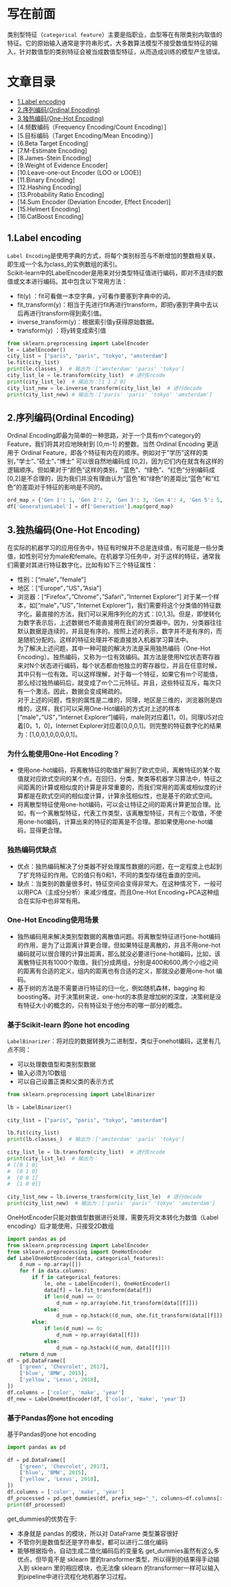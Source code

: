 # 写在前面
类别型特征（`categorical feature`）主要是指职业，血型等在有限类别内取值的特征。它的原始输入通常是字符串形式，大多数算法模型不接受数值型特征的输入，针对数值型的类别特征会被当成数值型特征，从而造成训练的模型产生错误。
# 文章目录
* [1.Label encoding](#1)  
* [2.序列编码(Ordinal Encoding)](#2)
* [3.独热编码(One-Hot Encoding)](#3)
* [4.频数编码（Frequency Encoding/Count Encoding）]
* [5.目标编码（Target Encoding/Mean Encoding）]
* [6.Beta Target Encoding]
* [7.M-Estimate Encoding]
* [8.James-Stein Encoding]
* [9.Weight of Evidence Encoder]
* [10.Leave-one-out Encoder (LOO or LOOE)]
* [11.Binary Encoding]
* [12.Hashing Encoding]
* [13.Probability Ratio Encoding]
* [14.Sum Encoder (Deviation Encoder, Effect Encoder)]
* [15.Helmert Encoding]
* [16.CatBoost Encoding]
## <span id="1">1.Label encoding</span>
`Label Encoding`是使用字典的方式，将每个类别标签与不断增加的整数相关联，即生成一个名为class_的实例数组的索引。  
Scikit-learn中的LabelEncoder是用来对分类型特征值进行编码，即对不连续的数值或文本进行编码。其中包含以下常用方法：
* fit(y) ：fit可看做一本空字典，y可看作要塞到字典中的词。
* fit_transform(y)：相当于先进行fit再进行transform，即把y塞到字典中去以后再进行transform得到索引值。
* inverse_transform(y)：根据索引值y获得原始数据。
* transform(y) ：将y转变成索引值
```python
from sklearn.preprocessing import LabelEncoder
le = LabelEncoder()
city_list = ["paris", "paris", "tokyo", "amsterdam"]
le.fit(city_list)
print(le.classes_)  # 输出为：['amsterdam' 'paris' 'tokyo']
city_list_le = le.transform(city_list)  # 进行Encode
print(city_list_le)  # 输出为：[1 1 2 0]
city_list_new = le.inverse_transform(city_list_le)  # 进行decode
print(city_list_new) # 输出为：['paris' 'paris' 'tokyo' 'amsterdam']
```
## <span id='2'>2.序列编码(Ordinal Encoding)</span>
Ordinal Encoding即最为简单的一种思路，对于一个具有m个category的Feature，我们将其对应地映射到 [0,m-1] 的整数。当然 Ordinal Encoding 更适用于 Ordinal Feature，即各个特征有内在的顺序。例如对于”学历”这样的类别，”学士”、”硕士”、”博士” 可以很自然地编码成 [0,2]，因为它们内在就含有这样的逻辑顺序。但如果对于“颜色”这样的类别，“蓝色”、“绿色”、“红色”分别编码成[0,2]是不合理的，因为我们并没有理由认为“蓝色”和“绿色”的差距比“蓝色”和“红色”的差距对于特征的影响是不同的。  
```python
ord_map = {'Gen 1': 1, 'Gen 2': 2, 'Gen 3': 3, 'Gen 4': 4, 'Gen 5': 5, 'Gen 6': 6}
df['GenerationLabel'] = df['Generation'].map(gord_map)
```
## <span id='3'>3.独热编码(One-Hot Encoding)</span>
在实际的机器学习的应用任务中，特征有时候并不总是连续值，有可能是一些分类值，如性别可分为male和female。在机器学习任务中，对于这样的特征，通常我们需要对其进行特征数字化，比如有如下三个特征属性：
* 性别：[“male”，”female”]
* 地区：[“Europe”，”US”，”Asia”]
* 浏览器：[“Firefox”，”Chrome”，”Safari”，”Internet Explorer”]
对于某一个样本，如[“male”，”US”，”Internet Explorer”]，我们需要将这个分类值的特征数字化，最直接的方法，我们可以采用序列化的方式：[0,1,3]。但是，即使转化为数字表示后，上述数据也不能直接用在我们的分类器中。因为，分类器往往默认数据是连续的，并且是有序的。按照上述的表示，数字并不是有序的，而是随机分配的。这样的特征处理并不能直接放入机器学习算法中。  
为了解决上述问题，其中一种可能的解决方法是采用独热编码（One-Hot Encoding）。独热编码，又称为一位有效编码。其方法是使用N位状态寄存器来对N个状态进行编码，每个状态都由他独立的寄存器位，并且在任意时候，其中只有一位有效。可以这样理解，对于每一个特征，如果它有m个可能值，那么经过独热编码后，就变成了m个二元特征。并且，这些特征互斥，每次只有一个激活。因此，数据会变成稀疏的。  
对于上述的问题，性别的属性是二维的，同理，地区是三维的，浏览器则是四维的，这样，我们可以采用One-Hot编码的方式对上述的样本[“male”，”US”，”Internet Explorer”]编码，male则对应着[1，0]，同理US对应着[0，1，0]，Internet Explorer对应着[0,0,0,1]。则完整的特征数字化的结果为：[1,0,0,1,0,0,0,0,1]。  
### 为什么能使用One-Hot Encoding？
* 使用one-hot编码，将离散特征的取值扩展到了欧式空间，离散特征的某个取值就对应欧式空间的某个点。在回归，分类，聚类等机器学习算法中，特征之间距离的计算或相似度的计算是非常重要的，而我们常用的距离或相似度的计算都是在欧式空间的相似度计算，计算余弦相似性，也是基于的欧式空间。  
* 将离散型特征使用one-hot编码，可以会让特征之间的距离计算更加合理。比如，有一个离散型特征，代表工作类型，该离散型特征，共有三个取值，不使用one-hot编码，计算出来的特征的距离是不合理。那如果使用one-hot编码，显得更合理。  
### 独热编码优缺点
* 优点：独热编码解决了分类器不好处理属性数据的问题，在一定程度上也起到了扩充特征的作用。它的值只有0和1，不同的类型存储在垂直的空间。
* 缺点：当类别的数量很多时，特征空间会变得非常大。在这种情况下，一般可以用PCA（主成分分析）来减少维度。而且One-Hot Encoding+PCA这种组合在实际中也非常有用。
### One-Hot Encoding使用场景
* 独热编码用来解决类别型数据的离散值问题。将离散型特征进行one-hot编码的作用，是为了让距离计算更合理，但如果特征是离散的，并且不用one-hot编码就可以很合理的计算出距离，那么就没必要进行one-hot编码，比如，该离散特征共有1000个取值，我们分成两组，分别是400和600,两个小组之间的距离有合适的定义，组内的距离也有合适的定义，那就没必要用one-hot 编码。
* 基于树的方法是不需要进行特征的归一化，例如随机森林，bagging 和 boosting等。对于决策树来说，one-hot的本质是增加树的深度，决策树是没有特征大小的概念的，只有特征处于他分布的哪一部分的概念。
### 基于Scikit-learn 的one hot encoding
`LabelBinarizer`：将对应的数据转换为二进制型，类似于onehot编码，这里有几点不同：
* 可以处理数值型和类别型数据
* 输入必须为1D数组
* 可以自己设置正类和父类的表示方式
```python
from sklearn.preprocessing import LabelBinarizer
 
lb = LabelBinarizer()
 
city_list = ["paris", "paris", "tokyo", "amsterdam"]
 
lb.fit(city_list)
print(lb.classes_)  # 输出为：['amsterdam' 'paris' 'tokyo']
 
city_list_le = lb.transform(city_list)  # 进行Encode
print(city_list_le)  # 输出为：
# [[0 1 0]
#  [0 1 0]
#  [0 0 1]
#  [1 0 0]]
 
city_list_new = lb.inverse_transform(city_list_le)  # 进行decode
print(city_list_new)  # 输出为：['paris' 'paris' 'tokyo' 'amsterdam']
```
OneHotEncoder只能对数值型数据进行处理，需要先将文本转化为数值（Label encoding）后才能使用，只接受2D数组
```python
import pandas as pd
from sklearn.preprocessing import LabelEncoder
from sklearn.preprocessing import OneHotEncoder
def LabelOneHotEncoder(data, categorical_features):
    d_num = np.array([])
    for f in data.columns:
        if f in categorical_features:
            le, ohe = LabelEncoder(), OneHotEncoder()
            data[f] = le.fit_transform(data[f])
            if len(d_num) == 0:
                d_num = np.array(ohe.fit_transform(data[[f]]))
            else:
                d_num = np.hstack((d_num, ohe.fit_transform(data[[f]]).A))
        else:
            if len(d_num) == 0:
                d_num = np.array(data[[f]])
            else:
                d_num = np.hstack((d_num, data[[f]]))
    return d_num
df = pd.DataFrame([
    ['green', 'Chevrolet', 2017],
    ['blue', 'BMW', 2015],
    ['yellow', 'Lexus', 2018],
])
df.columns = ['color', 'make', 'year']
df_new = LabelOneHotEncoder(df, ['color', 'make', 'year'])
```
### 基于Pandas的one hot encoding
基于Pandas的one hot encoding
```python
import pandas as pd
 
df = pd.DataFrame([
    ['green', 'Chevrolet', 2017],
    ['blue', 'BMW', 2015],
    ['yellow', 'Lexus', 2018],
])
df.columns = ['color', 'make', 'year']
df_processed = pd.get_dummies(df, prefix_sep="_", columns=df.columns[:-1])
print(df_processed)
```
get_dummies的优势在于:
* 本身就是 pandas 的模块，所以对 DataFrame 类型兼容很好
* 不管你列是数值型还是字符串型，都可以进行二值化编码
* 能够根据指令，自动生成二值化编码后的变量名
get_dummies虽然有这么多优点，但毕竟不是 sklearn 里的transformer类型，所以得到的结果得手动输入到 sklearn 里的相应模块，也无法像 sklearn 的transformer一样可以输入到pipeline中进行流程化地机器学习过程。

